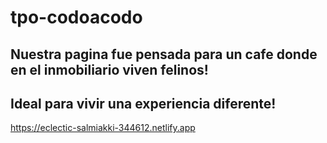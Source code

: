 # tpo-codoacodo
## Nuestra pagina fue pensada para un cafe donde en el inmobiliario viven felinos! 
## Ideal para vivir una experiencia diferente! 
https://eclectic-salmiakki-344612.netlify.app

